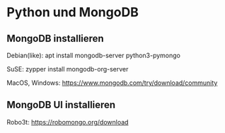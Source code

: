 # Python und MongoDB

## MongoDB installieren

Debian(like):
apt install mongodb-server python3-pymongo

SuSE:
zypper install mongodb-org-server

MacOS, Windows:
https://www.mongodb.com/try/download/community

## MongoDB UI installieren

Robo3t:
https://robomongo.org/download

